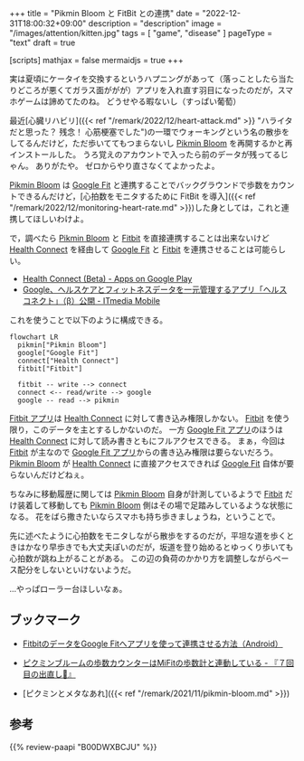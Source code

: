 +++
title = "Pikmin Bloom と FitBit との連携"
date =  "2022-12-31T18:00:32+09:00"
description = "description"
image = "/images/attention/kitten.jpg"
tags = [ "game", "disease" ]
pageType = "text"
draft = true

[scripts]
  mathjax = false
  mermaidjs = true
+++

実は夏頃にケータイを交換するというハプニングがあって（落っことしたら当たりどころが悪くてガラス面ががが）アプリを入れ直す羽目になったのだが，スマホゲームは諦めてたのね。
どうせやる暇ないし（すっぱい葡萄）

最近[心臓リハビリ]({{< ref "/remark/2022/12/heart-attack.md" >}} "ハライタだと思った？ 残念！ 心筋梗塞でした")の一環でウォーキングという名の散歩をしてるんだけど，ただ歩いててもつまらないし [Pikmin Bloom] を再開するかと再インストールした。
うろ覚えのアカウントで入ったら前のデータが残ってるじゃん。
ありがたや。
ゼロからやり直さなくてよかったよ。

[Pikmin Bloom] は [Google Fit](https://www.google.com/intl/ja_jp/fit/) と連携することでバックグラウンドで歩数をカウントできるんだけど，[心拍数をモニタするために FitBit を導入]({{< ref "/remark/2022/12/monitoring-heart-rate.md" >}})した身としては，これと連携してほしいわけよ。

で，調べたら [Pikmin Bloom] と [Fitbit] を直接連携することは出来ないけど [Health Connect] を経由して [Google Fit] と [Fitbit] を連携させることは可能らしい。

- [Health Connect (Beta) - Apps on Google Play](https://play.google.com/store/apps/details?id=com.google.android.apps.healthdata)
- [Google、ヘルスケアとフィットネスデータを一元管理するアプリ「ヘルスコネクト」（β）公開 - ITmedia Mobile](https://www.itmedia.co.jp/mobile/articles/2211/15/news137.html)

これを使うことで以下のように構成できる。

```mermaid
flowchart LR
  pikmin["Pikmin Bloom"]
  google["Google Fit"]
  connect["Health Connect"]
  fitbit["Fitbit"]

  fitbit -- write --> connect
  connect <-- read/write --> google
  google -- read --> pikmin
```

[Fitbit アプリ][Fitbit App]は [Health Connect] に対して書き込み権限しかない。
[Fitbit] を使う限り，このデータを主とするしかないのだ。
一方 [Google Fit アプリ][Google Fit App]のほうは [Health Connect] に対して読み書きともにフルアクセスできる。
まぁ，今回は [Fitbit] が主なので [Google Fit アプリ][Google Fit App]からの書き込み権限は要らないだろう。
[Pikmin Bloom] が [Health Connect] に直接アクセスできれば [Google Fit] 自体が要らないんだけどねぇ。

ちなみに移動履歴に関しては [Pikmin Bloom] 自身が計測しているようで [Fitbit] だけ装着して移動しても [Pikmin Bloom] 側はその場で足踏みしているような状態になる。
花をばら撒きたいならスマホも持ち歩きましょうね，ということで。

先に述べたように心拍数をモニタしながら散歩をするのだが，平坦な道を歩くときはかなり早歩きでも大丈夫ぽいのだが，坂道を登り始めるとゆっくり歩いても心拍数が跳ね上がることがある。
この辺の負荷のかかり方を調整しながらペース配分をしないといけないようだ。

...やっぱローラー台ほしいなぁ。

## ブックマーク

- [FitbitのデータをGoogle Fitへアプリを使って連携させる方法（Android）](https://habiyura.com/archives/50807358.html)
- [ピクミンブルームの歩数カウンターはMiFitの歩数計と連動している - 『７回目の出直し🌻』](https://kanaxx.hatenablog.jp/entry/mi-fit-to-pikmin-bloom)

- [ピクミンとメタなあれ]({{< ref "/remark/2021/11/pikmin-bloom.md" >}})

[Niantic]: https://nianticlabs.com/ "Niantic, Inc."
[Pikmin Bloom]: https://www.pikminbloom.com/ "Pikmin Bloom 「ピクミン ブルーム」 - ピクミンとおでかけ"
[Google Fit]: https://www.google.com/intl/ja_jp/fit/
[Google Fit App]: https://play.google.com/store/apps/details?id=com.google.android.apps.fitness "Google Fit: Activity Tracking - Apps on Google Play"
[Fitbit]: https://www.fitbit.com/
[Fitbit App]: https://play.google.com/store/apps/details?id=com.fitbit.FitbitMobile "Fitbit - Apps on Google Play"
[Health Connect]: https://developer.android.com/health-connect "Health Connect  |  Android Developers"

## 参考

{{% review-paapi "B00DWXBCJU" %}} <!-- 愛のうた ～ ピクミンCMソング -->
